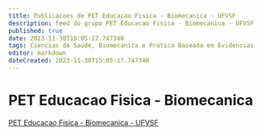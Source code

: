 ```yaml
---
title: Publicacoes de PET Educacao Fisica - Biomecanica - UFVSF 
description: feed do grupo PET Educacao Fisica - Biomecanica - UFVSF
published: true
date: 2023-11-30T15:05:17.747340
tags: Ciencias da Saude, Biomecanica e Pratica Baseada em Evidencias
editor: markdown
dateCreated: 2023-11-30T15:05:17.747340
---
```


# PET Educacao Fisica - Biomecanica
[PET Educacao Fisica - Biomecanica - UFVSF](/grupo/256PETEducacaoFisicaBiomecanicaUFVSF)